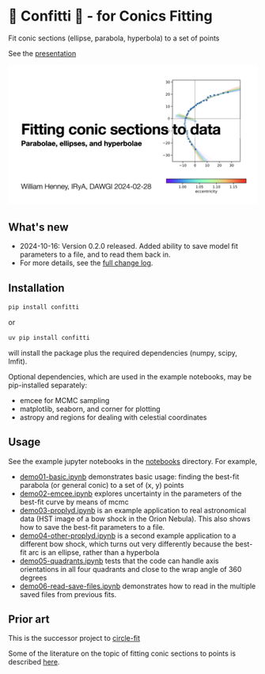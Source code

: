# 🎊 Confitti 🎊 - for Conics Fitting
Fit conic sections (ellipse, parabola, hyperbola) to a set of points

See the [presentation](https://github.com/dawg-at-irya/conics-talk)

[![](https://github.com/dawg-at-irya/conics-talk/blob/main/slides/001.jpeg?raw=true)](https://github.com/dawg-at-irya/conics-talk#individual-slides "Slides from presentation about fitting conic sections to points")

## What's new
* 2024-10-16: Version 0.2.0 released. Added ability to save model fit parameters to a file, and to read them back in.
* For more details, see the [full change log](https://github.com/div-B-equals-0/confitti/tree/main/CHANGELOG.md). 

## Installation
```bash
pip install confitti
```
or
```bash
uv pip install confitti
```
will install the package plus the required dependencies (numpy, scipy, lmfit). 

Optional dependencies, which are used in the example notebooks, 
may be pip-installed separately: 
  * emcee for MCMC sampling
  * matplotlib, seaborn, and corner for plotting
  * astropy and regions for dealing with celestial coordinates
  
## Usage
See the example jupyter notebooks in the [notebooks][] directory. For example, 
  * [demo01-basic.ipynb][] demonstrates basic usage: finding the best-fit parabola (or general conic) to a set of (x, y) points
  * [demo02-emcee.ipynb][] explores uncertainty in the parameters of the best-fit curve by means of mcmc
  * [demo03-proplyd.ipynb][] is an example application to real astronomical data (HST image of a bow shock in the Orion Nebula). This also shows how to save the best-fit parameters to a file.
  * [demo04-other-proplyd.ipynb][] is a second example application to a different bow shock, which turns out very differently because the best-fit arc is an ellipse, rather than a hyperbola
  * [demo05-quadrants.ipynb][] tests that the code can handle axis orientations in all four quadrants and close to the wrap angle of 360 degrees
  * [demo06-read-save-files.ipynb][] demonstrates how to read in the multiple saved files from previous fits. 
  
## Prior art
This is the successor project to [circle-fit](https://github.com/div-B-equals-0/circle-fit)

Some of the literature on the topic of fitting conic sections to points is described [here](https://github.com/div-B-equals-0/confitti/tree/main/docs/prior-art.org). 


[demo01-basic.ipynb]: https://github.com/div-B-equals-0/confitti/tree/main/notebooks/demo01-basic.ipynb
[demo02-emcee.ipynb]: https://github.com/div-B-equals-0/confitti/tree/main/notebooks/demo02-emcee.ipynb
[demo03-proplyd.ipynb]: https://github.com/div-B-equals-0/confitti/tree/main/notebooks/demo03-propyd.ipynb
[demo04-other-proplyd.ipynb]: https://github.com/div-B-equals-0/confitti/tree/main/notebooks/demo04-other-propyd.ipynb
[demo05-quadrants.ipynb]: https://github.com/div-B-equals-0/confitti/tree/main/notebooks/demo05-quadrants.ipynb
[demo06-read-save-files.ipynb]: https://github.com/div-B-equals-0/confitti/tree/main/notebooks/demo06-read-save-files.ipynb
[notebooks]: https://github.com/div-B-equals-0/confitti/tree/main/notebooks



